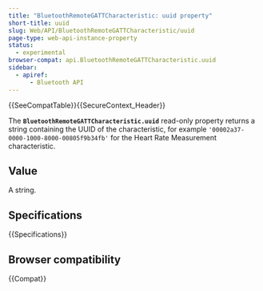 ```yaml
---
title: "BluetoothRemoteGATTCharacteristic: uuid property"
short-title: uuid
slug: Web/API/BluetoothRemoteGATTCharacteristic/uuid
page-type: web-api-instance-property
status:
  - experimental
browser-compat: api.BluetoothRemoteGATTCharacteristic.uuid
sidebar:
  - apiref:
      - Bluetooth API
---
```


{{SeeCompatTable}}{{SecureContext_Header}}

The **`BluetoothRemoteGATTCharacteristic.uuid`** read-only
property returns a string containing the UUID of the characteristic, for
example `'00002a37-0000-1000-8000-00805f9b34fb'` for the Heart Rate
Measurement characteristic.

## Value

A string.

## Specifications

{{Specifications}}

## Browser compatibility

{{Compat}}
